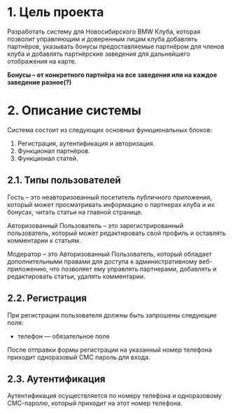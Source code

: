 # 1. Цель проекта

Разработать систему для Новосибирского BMW Клуба, которая позволит управляющим и доверенным лицам клуба добавлять партнёров, указывать бонусы предоставляемые партнёром для членов клуба и добавлять партнёрские заведения для дальнейшего отображения на карте.

**Бонусы – от конкретного партнёра на все заведения или на каждое заведение разное(?)**


# 2. Описание системы

Система состоит из следующих основных функциональных блоков:

1. Регистрация, аутентификация и авторизация.
2. Функционал партнёров.
3. Функционал статей.


## 2.1. Типы пользователей

Гость – это неавторизованный посетитель публичного приложения, который может просматривать информацию о партнерах клуба и их бонусах, читать статьи на главной странице.

Авторизованный Пользователь – это зарегистрированный пользователь, который может редактировать свой профиль и оставлять комментарии к статьям.

Модератор – это Авторизованный Пользователь, который обладает дополнительными правами для доступа к административному веб-приложению, что позволяет ему управлять партнерами, добавлять и редактировать статьи, удалять комментарии.

## 2.2. Регистрация

При регистрации пользователя должны быть запрошены следующие поля:

* телефон — обязательное поле

После отправки формы регистрации на указанный номер телефона приходит одноразовый СМС пароль для входа.

## 2.3. Аутентификация

Аутентификация осуществляется по номеру телефона и одноразовому СМС-паролю, который приходит на этот номер телефона.